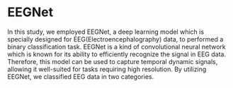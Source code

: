 # EEGNet
In this study, we employed EEGNet, a deep learning model which is specially designed for EEG(Electroencephalography) data, to performed a binary classification task. EEGNet is a kind of convolutional neural network which is known for its ability to efficiently recognize the signal in EEG data. Therefore, this model can be used to capture temporal dynamic signals, allowing it well-suited for tasks requiring high resolution. By utilizing EEGNet, we classified EEG data in two categories.
